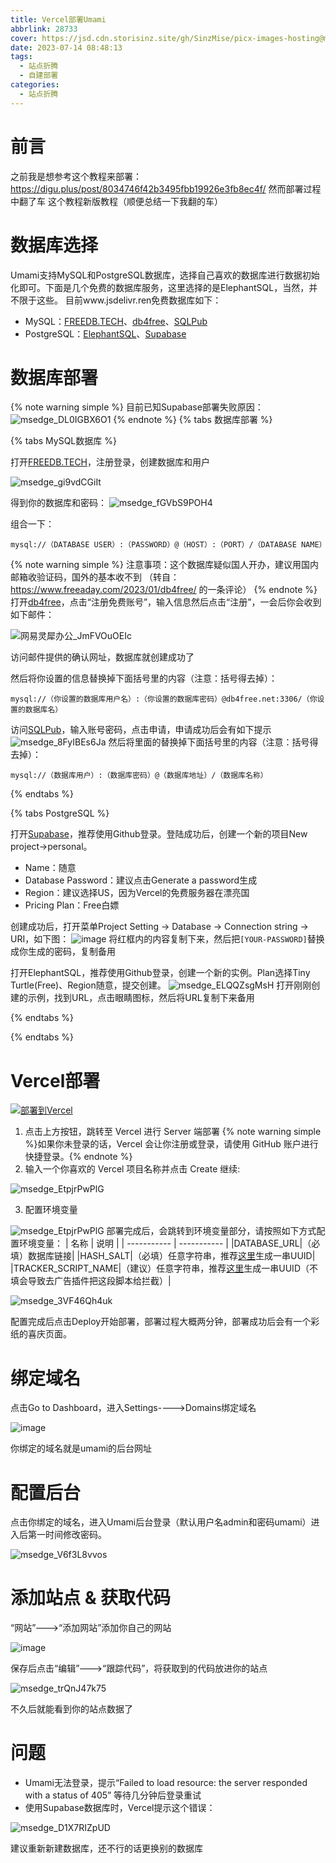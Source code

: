```yaml
---
title: Vercel部署Umami
abbrlink: 28733
cover: https://jsd.cdn.storisinz.site/gh/SinzMise/picx-images-hosting@master/20230714/umami-x-vercel.37hd3icfx5y0.webp
date: 2023-07-14 08:48:13
tags:
  - 站点折腾
  - 自建部署
categories: 
  - 站点折腾
---
```

# 前言
之前我是想参考这个教程来部署：https://digu.plus/post/8034746f42b3495fbb19926e3fb8ec4f/
然而部署过程中翻了车
这个教程新版教程（顺便总结一下我翻的车）
# 数据库选择
Umami支持MySQL和PostgreSQL数据库，选择自己喜欢的数据库进行数据初始化即可。下面是几个免费的数据库服务，这里选择的是ElephantSQL，当然，并不限于这些。
目前www.jsdelivr.ren免费数据库如下：

- MySQL：[FREEDB.TECH](https://freedb.tech/)、[db4free](https://www.db4free.net/)、[SQLPub](https://sqlpub.com/)
- PostgreSQL：[ElephantSQL](https://www.elephantsql.com/)、[Supabase](https://supabase.com/)

# 数据库部署
{% note warning simple %}
目前已知Supabase部署失败原因：
![msedge_DL0IGBX6O1](https://jsd.cdn.storisinz.site/gh/SinzMise/picx-images-hosting@master/20230716/msedge_DL0IGBX6O1.2876ewjv3lz4.webp)
{% endnote %}
{% tabs 数据库部署 %}
<!-- tab MySQL -->
{% tabs MySQL数据库 %}
<!-- tab FREEDB.TECH -->
打开[FREEDB.TECH](https://freedb.tech/)，注册登录，创建数据库和用户

![msedge_gi9vdCGiIt](https://jsd.cdn.storisinz.site/gh/SinzMise/picx-images-hosting@master/20230714/msedge_gi9vdCGiIt.48n3g4pzzvw0.webp)

得到你的数据库和密码：
![msedge_fGVbS9POH4](https://jsd.cdn.storisinz.site/gh/SinzMise/picx-images-hosting@master/20230714/msedge_fGVbS9POH4.409i0oz7v9k0.webp)

组合一下：
```url
mysql://（DATABASE USER）:（PASSWORD）@（HOST）:（PORT）/（DATABASE NAME）
```

<!-- endtab -->
<!-- tab db4free（不推荐，官网访问较慢） -->
{% note warning simple %}
注意事项：这个数据库疑似国人开办，建议用国内邮箱收验证码，国外的基本收不到
（转自：https://www.freeaday.com/2023/01/db4free/ 的一条评论）
{% endnote %}
打开[db4free](https://www.db4free.net/)，点击“注册免费账号”，输入信息然后点击“注册”，一会后你会收到如下邮件：

![网易灵犀办公_JmFVOuOEIc](https://jsd.cdn.storisinz.site/gh/SinzMise/picx-images-hosting@master/20230714/网易灵犀办公_JmFVOuOEIc.30smaneqwfa0.webp)

访问邮件提供的确认网址，数据库就创建成功了

然后将你设置的信息替换掉下面括号里的内容（注意：括号得去掉）：
```url
mysql://（你设置的数据库用户名）:（你设置的数据库密码）@db4free.net:3306/（你设置的数据库名）
```
<!-- endtab -->
<!-- tab SQLPub（推荐） -->
访问[SQLPub](https://sqlpub.com/)，输入账号密码，点击申请，申请成功后会有如下提示
![msedge_8FyIBEs6Ja](https://jsd.cdn.storisinz.site/gh/SinzMise/picx-images-hosting@master/20230714/msedge_8FyIBEs6Ja.14toupglasps.webp)
然后将里面的替换掉下面括号里的内容（注意：括号得去掉）：
```url
mysql://（数据库用户）:（数据库密码）@（数据库地址）/（数据库名称）
```
<!-- endtab -->
{% endtabs %}
<!-- endtab -->
<!-- tab PostgreSQL -->
{% tabs PostgreSQL %}
<!-- tab Supabase（推荐） -->

打开[Supabase](https://supabase.com/)，推荐使用Github登录。登陆成功后，创建一个新的项目New project->personal。

- Name：随意
- Database Password：建议点击Generate a password生成
- Region：建议选择US，因为Vercel的免费服务器在漂亮国
- Pricing Plan：Free白嫖

创建成功后，打开菜单Project Setting -> Database -> Connection string -> URI，如下图：
![image](https://jsd.cdn.storisinz.site/gh/SinzMise/picx-images-hosting@master/20230714/image.3jutc7fp3fc0.webp)
将红框内的内容复制下来，然后把`[YOUR-PASSWORD]`替换成你生成的密码，复制备用
<!-- endtab -->
<!-- tab ElephantSQL -->
打开ElephantSQL，推荐使用Github登录，创建一个新的实例。Plan选择Tiny Turtle(Free)、Region随意，提交创建。
![msedge_ELQQZsgMsH](https://jsd.cdn.storisinz.site/gh/SinzMise/picx-images-hosting@master/20230714/msedge_ELQQZsgMsH.68dwkz5in1w0.webp)
打开刚刚创建的示例，找到URL，点击眼睛图标，然后将URL复制下来备用
<!-- endtab -->
{% endtabs %}
<!-- endtab -->
{% endtabs %}
# Vercel部署

[![部署到Vercel](https://vercel.com/button)](https://vercel.com/new/clone?repository-url=https%3A%2F%2Fgithub.com%2Fmikecao%2Fumami&env=DATABASE_URL,HASH_SALT,TRACKER_SCRIPT_NAME&envDescription=These%20values%20are%20defined%20in%20the%20configure%20Umami%20step%20from%20Install&envLink=https%3A%2F%2Fumami.is%2Fdocs%2Finstall&project-name=umami&repo-name=umami)

1. 点击上方按钮，跳转至 Vercel 进行 Server 端部署
{% note warning simple %}如果你未登录的话，Vercel 会让你注册或登录，请使用 GitHub 账户进行快捷登录。{% endnote %}
2. 输入一个你喜欢的 Vercel 项目名称并点击 Create 继续:

![msedge_EtpjrPwPlG](https://jsd.cdn.storisinz.site/gh/SinzMise/picx-images-hosting@master/20230714/msedge_EtpjrPwPlG.4zkys81bppo0.webp)

3. 配置环境变量

![msedge_EtpjrPwPlG](https://jsd.cdn.storisinz.site/gh/SinzMise/picx-images-hosting@master/20230714/msedge_EtpjrPwPlG.4zkys81bppo0.webp)
部署完成后，会跳转到环境变量部分，请按照如下方式配置环境变量：
| 名称      | 说明	 |
| ----------- | ----------- |
|DATABASE_URL|（必填）数据库链接|
|HASH_SALT|（必填）任意字符串，推荐[这里](https://uuid.bmcx.com/)生成一串UUID|
|TRACKER_SCRIPT_NAME|（建议）任意字符串，推荐[这里](https://uuid.bmcx.com/)生成一串UUID（不填会导致去广告插件把这段脚本给拦截）|

![msedge_3VF46Qh4uk](https://jsd.cdn.storisinz.site/gh/SinzMise/picx-images-hosting@master/20230714/msedge_3VF46Qh4uk.6ebntqavbmw.webp)

配置完成后点击Deploy开始部署，部署过程大概两分钟，部署成功后会有一个彩纸的喜庆页面。
# 绑定域名
点击Go to Dashboard，进入Settings---->Domains绑定域名

![image](https://jsd.cdn.storisinz.site/gh/SinzMise/picx-images-hosting@master/20230714/image.6kbvzv14uic.webp)

你绑定的域名就是umami的后台网址
# 配置后台
点击你绑定的域名，进入Umami后台登录（默认用户名admin和密码umami）进入后第一时间修改密码。

![msedge_V6f3L8vvos](https://jsd.cdn.storisinz.site/gh/SinzMise/picx-images-hosting@master/20230714/msedge_V6f3L8vvos.3pvc55z6eqw0.webp)

# 添加站点 & 获取代码
“网站”--->“添加网站”添加你自己的网站

![image](https://jsd.cdn.storisinz.site/gh/SinzMise/picx-images-hosting@master/20230714/image.x9jagr7mvxc.webp)

保存后点击“编辑”--->“跟踪代码”，将获取到的代码放进你的站点

![msedge_trQnJ47k75](https://jsd.cdn.storisinz.site/gh/SinzMise/picx-images-hosting@master/20230714/msedge_trQnJ47k75.20wh55o85wkg.webp)

不久后就能看到你的站点数据了

# 问题
- Umami无法登录，提示“Failed to load resource: the server responded with a status of 405”
等待几分钟后登录重试
- 使用Supabase数据库时，Vercel提示这个错误：

![msedge_D1X7RIZpUD](https://jsd.cdn.storisinz.site/gh/SinzMise/picx-images-hosting@master/20230714/msedge_D1X7RIZpUD.5wxtzukahdo0.webp)

建议重新新建数据库，还不行的话更换别的数据库